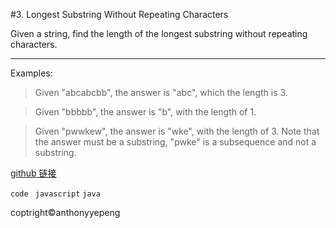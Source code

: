 #3. Longest Substring Without Repeating Characters

Given a string, find the length of the longest substring without repeating characters.


***
Examples:

>Given "abcabcbb", the answer is "abc", which the length is 3.

>Given "bbbbb", the answer is "b", with the length of 1.

>Given "pwwkew", the answer is "wke", with the length of 3. Note that the answer must be a substring, "pwke" is a subsequence and not a substring.

<a href="https://github.com/anthonyyepeng/leetcode/twoSum">github 链接</a>


`code `
`javascript`
`java`

coptright&copy;anthonyyepeng
